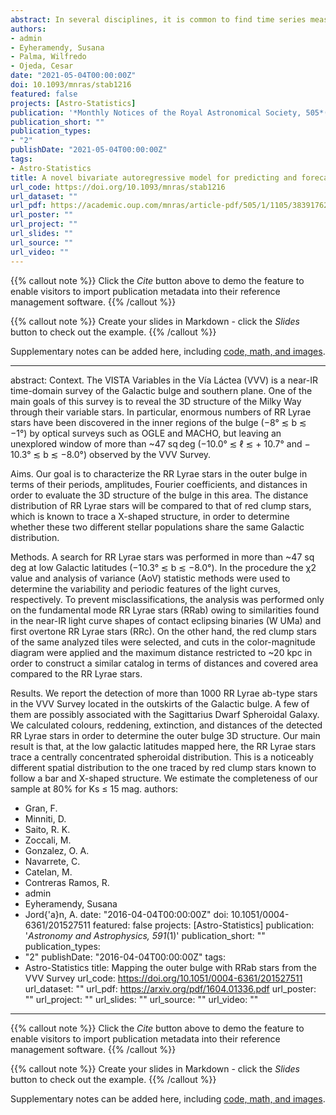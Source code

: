 ```yaml
---
abstract: In several disciplines, it is common to find time series measured at irregular observational times. In particular, in astronomy there are a large number of surveys that gather information over irregular time gaps and in more than one passband. Some examples are Pan-STARRS, ZTF, and also the LSST. However, current commonly used time series models that estimate the time dependence in astronomical light curves consider the information of each band separately (e.g, CIAR, IAR, and CARMA models) disregarding the dependence that might exist between different passbands. In this paper, we propose a novel bivariate model for irregularly sampled time series, called the Bivariate Irregular Autoregressive (BIAR) model. The BIAR model assumes an autoregressive structure on each time series; it is stationary, and it allows to estimate the autocorrelation, the cross-correlation and the contemporary correlation between two unequally spaced time series. We implemented the BIAR model on light curves, in the g and r bands, obtained from the ZTF alerts processed by the ALeRCE broker. We show that if the light curves of the two bands are highly correlated, the model has more accurate forecast and prediction using the bivariate model than a similar method that uses only univariate information. Further, the estimated parameters of the BIAR are useful to characterize long-period variable stars and to distinguish between classes of stochastic objects, providing promising features that can be used for classification purposes
authors:
- admin
- Eyheramendy, Susana
- Palma, Wilfredo
- Ojeda, Cesar
date: "2021-05-04T00:00:00Z"
doi: 10.1093/mnras/stab1216
featured: false
projects: [Astro-Statistics]
publication: '*Monthly Notices of the Royal Astronomical Society, 505*(1)'
publication_short: ""
publication_types:
- "2"
publishDate: "2021-05-04T00:00:00Z"
tags:
- Astro-Statistics
title: A novel bivariate autoregressive model for predicting and forecasting irregularly observed time series
url_code: https://doi.org/10.1093/mnras/stab1216
url_dataset: ""
url_pdf: https://academic.oup.com/mnras/article-pdf/505/1/1105/38391762/stab1216.pdf
url_poster: ""
url_project: ""
url_slides: ""
url_source: ""
url_video: ""
---
```


{{% callout note %}}
Click the *Cite* button above to demo the feature to enable visitors to import publication metadata into their reference management software.
{{% /callout %}}

{{% callout note %}}
Create your slides in Markdown - click the *Slides* button to check out the example.
{{% /callout %}}

Supplementary notes can be added here, including [code, math, and images](https://wowchemy.com/docs/writing-markdown-latex/).

---
abstract: Context. The VISTA Variables in the Vía Láctea (VVV) is a near-IR time-domain survey of the Galactic bulge and southern plane. One of the main goals of this survey is to reveal the 3D structure of the Milky Way through their variable stars. In particular, enormous numbers of RR Lyrae stars have been discovered in the inner regions of the bulge (−8° ≲ b ≲ −1°) by optical surveys such as OGLE and MACHO, but leaving an unexplored window of more than ~47 sq deg (−10.0° ≲ ℓ ≲ + 10.7° and − 10.3° ≲ b ≲ −8.0°) observed by the VVV Survey.

Aims. Our goal is to characterize the RR Lyrae stars in the outer bulge in terms of their periods, amplitudes, Fourier coefficients, and distances in order to evaluate the 3D structure of the bulge in this area. The distance distribution of RR Lyrae stars will be compared to that of red clump stars, which is known to trace a X-shaped structure, in order to determine whether these two different stellar populations share the same Galactic distribution.

Methods. A search for RR Lyrae stars was performed in more than ~47 sq deg at low Galactic latitudes (−10.3° ≲ b ≲ −8.0°). In the procedure the χ2 value and analysis of variance (AoV) statistic methods were used to determine the variability and periodic features of the light curves, respectively. To prevent misclassifications, the analysis was performed only on the fundamental mode RR Lyrae stars (RRab) owing to similarities found in the near-IR light curve shapes of contact eclipsing binaries (W UMa) and first overtone RR Lyrae stars (RRc). On the other hand, the red clump stars of the same analyzed tiles were selected, and cuts in the color-magnitude diagram were applied and the maximum distance restricted to ~20 kpc in order to construct a similar catalog in terms of distances and covered area compared to the RR Lyrae stars.

Results. We report the detection of more than 1000 RR Lyrae ab-type stars in the VVV Survey located in the outskirts of the Galactic bulge. A few of them are possibly associated with the Sagittarius Dwarf Spheroidal Galaxy. We calculated colours, reddening, extinction, and distances of the detected RR Lyrae stars in order to determine the outer bulge 3D structure. Our main result is that, at the low galactic latitudes mapped here, the RR Lyrae stars trace a centrally concentrated spheroidal distribution. This is a noticeably different spatial distribution to the one traced by red clump stars known to follow a bar and X-shaped structure. We estimate the completeness of our sample at 80% for Ks ≤ 15 mag.
authors:
- Gran, F.
- Minniti, D.
- Saito, R. K.
- Zoccali, M. 
- Gonzalez, O. A. 
- Navarrete, C. 
- Catelan, M.
- Contreras Ramos, R.
- admin
- Eyheramendy, Susana
- Jord{\'a}n, A.
date: "2016-04-04T00:00:00Z"
doi: 10.1051/0004-6361/201527511
featured: false
projects: [Astro-Statistics]
publication: '*Astronomy and Astrophysics, 591*(1)'
publication_short: ""
publication_types:
- "2"
publishDate: "2016-04-04T00:00:00Z"
tags:
- Astro-Statistics
title: Mapping the outer bulge with RRab stars from the VVV Survey
url_code: https://doi.org/10.1051/0004-6361/201527511
url_dataset: ""
url_pdf: https://arxiv.org/pdf/1604.01336.pdf
url_poster: ""
url_project: ""
url_slides: ""
url_source: ""
url_video: ""
---

{{% callout note %}}
Click the *Cite* button above to demo the feature to enable visitors to import publication metadata into their reference management software.
{{% /callout %}}

{{% callout note %}}
Create your slides in Markdown - click the *Slides* button to check out the example.
{{% /callout %}}

Supplementary notes can be added here, including [code, math, and images](https://wowchemy.com/docs/writing-markdown-latex/).
